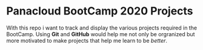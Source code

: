 # Panacloud BootCamp 2020 Projects

With this repo i want to track and display the various projects required in the BootCamp. Using **Git** and **GitHub** would help me not only be orgranized but more motivated to make projects that help me learn to be *better*.